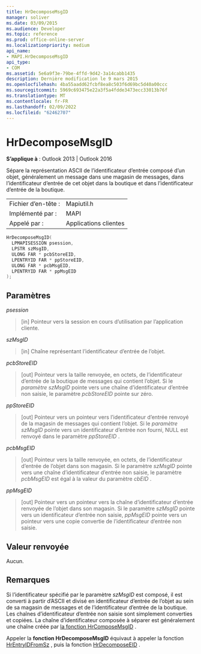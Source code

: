```yaml
---
title: HrDecomposeMsgID
manager: soliver
ms.date: 03/09/2015
ms.audience: Developer
ms.topic: reference
ms.prod: office-online-server
ms.localizationpriority: medium
api_name:
- MAPI.HrDecomposeMsgID
api_type:
- COM
ms.assetid: 5e6a9f3e-79be-4ffd-9d42-3a14cabb1435
description: Dernière modification le 9 mars 2015
ms.openlocfilehash: 4ba55aadd62fcbf8ea8c503f6d69bc5d40a00ccc
ms.sourcegitcommit: 5969c693475e22a3f5a4fdde3473ecc33013b76f
ms.translationtype: MT
ms.contentlocale: fr-FR
ms.lasthandoff: 02/09/2022
ms.locfileid: "62462707"
---
```

# <a name="hrdecomposemsgid"></a>HrDecomposeMsgID

  
  
**S’applique à** : Outlook 2013 | Outlook 2016 
  
Sépare la représentation ASCII de l’identificateur d’entrée composé d’un objet, généralement un message dans une magasin de messages, dans l’identificateur d’entrée de cet objet dans la boutique et dans l’identificateur d’entrée de la boutique. 
  
|||
|:-----|:-----|
|Fichier d’en-tête :  <br/> |Mapiutil.h  <br/> |
|Implémenté par :  <br/> |MAPI  <br/> |
|Appelé par :  <br/> |Applications clientes  <br/> |
   
```cpp
HrDecomposeMsgID(
  LPMAPISESSION psession,
  LPSTR szMsgID,
  ULONG FAR * pcbStoreEID,
  LPENTRYID FAR * ppStoreEID,
  ULONG FAR * pcbMsgEID,
  LPENTRYID FAR * ppMsgEID
);
```

## <a name="parameters"></a>Paramètres

 _psession_
  
> [in] Pointeur vers la session en cours d’utilisation par l’application cliente. 
    
 _szMsgID_
  
> [in] Chaîne représentant l’identificateur d’entrée de l’objet. 
    
 _pcbStoreEID_
  
> [out] Pointeur vers la taille renvoyée, en octets, de l’identificateur d’entrée de la boutique de messages qui contient l’objet. Si le  _paramètre szMsgID_ pointe vers une chaîne d’identificateur d’entrée non saisie, le paramètre  _pcbStoreEID_ pointe sur zéro. 
    
 _ppStoreEID_
  
> [out] Pointeur vers un pointeur vers l’identificateur d’entrée renvoyé de la magasin de messages qui contient l’objet. Si le  _paramètre szMsgID_ pointe vers un identificateur d’entrée non fourni, NULL est renvoyé dans le paramètre _ppStoreEID_ . 
    
 _pcbMsgEID_
  
> [out] Pointeur vers la taille renvoyée, en octets, de l’identificateur d’entrée de l’objet dans son magasin. Si le paramètre  _szMsgID_ pointe vers une chaîne d’identificateur d’entrée non saisie, le paramètre  _pcbMsgEID_ est égal à la valeur du paramètre  _cbEID_ . 
    
 _ppMsgEID_
  
> [out] Pointeur vers un pointeur vers la chaîne d’identificateur d’entrée renvoyée de l’objet dans son magasin. Si le paramètre  _szMsgID_ pointe vers un identificateur d’entrée non saisie,  _ppMsgEID_ pointe vers un pointeur vers une copie convertie de l’identificateur d’entrée non saisie. 
    
## <a name="return-value"></a>Valeur renvoyée

Aucun.
  
## <a name="remarks"></a>Remarques

Si l’identificateur spécifié par le paramètre  _szMsgID_ est composé, il est converti à partir d’ASCII et divisé en identificateur d’entrée de l’objet au sein de sa magasin de messages et de l’identificateur d’entrée de la boutique. Les chaînes d’identificateur d’entrée non saisie sont simplement converties et copiées. La chaîne d’identificateur composée à séparer est généralement une chaîne créée par [la fonction HrComposeMsgID](hrcomposemsgid.md) . 
  
Appeler la **fonction HrDecomposeMsgID** équivaut à appeler la fonction [HrEntryIDFromSz](hrentryidfromsz.md) , puis la fonction [HrDecomposeEID](hrdecomposeeid.md) . 
  

